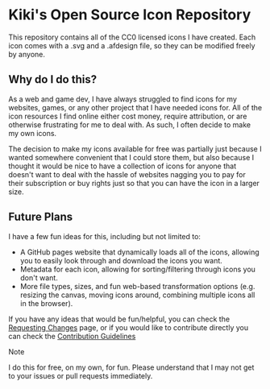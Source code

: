 # Kiki's Open Source Icon Repository

This repository contains all of the CC0 licensed icons I have created. Each icon comes with a .svg and a .afdesign file, so they can be modified freely by anyone.

## Why do I do this?

As a web and game dev, I have always struggled to find icons for my websites, games, or any other project that I have needed icons for. All of the icon resources I find online either cost money, require attribution, or are otherwise frustrating for me to deal with. As such, I often decide to make my own icons.

The decision to make my icons available for free was partially just because I wanted somewhere convenient that I could store them, but also because I thought it would be nice to have a collection of icons for anyone that doesn't want to deal with the hassle of websites nagging you to pay for their subscription or buy rights just so that you can have the icon in a larger size.

## Future Plans

I have a few fun ideas for this, including but not limited to:

- A GitHub pages website that dynamically loads all of the icons, allowing you to easily look through and download the icons you want.
- Metadata for each icon, allowing for sorting/filtering through icons you don't want.
- More file types, sizes, and fun web-based transformation options (e.g. resizing the canvas, moving icons around, combining multiple icons all in the browser).

If you have any ideas that would be fun/helpful, you can check the [Requesting Changes](https://github.com/Skeats/open-source-icon-set/wiki/Requesting-Changes) page, or if you would like to contribute directly you can check the [Contribution Guidelines](https://github.com/Skeats/open-source-icon-set/wiki/Contribution-Guidelines)

> [!Note]
> I do this for free, on my own, for fun. Please understand that I may not get to your issues or pull requests immediately.
